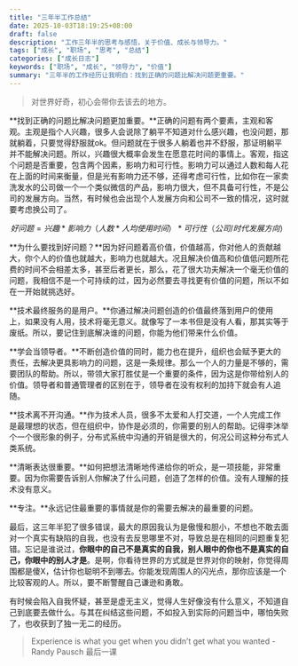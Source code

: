 ```yaml
---
title: "三年半工作总结"
date: 2025-10-03T18:19:25+08:00
draft: false
description: "工作三年半的思考与感悟，关于价值、成长与领导力。"
tags: ["成长", "职场", "思考", "总结"]
categories: ["成长日志"]
keywords: ["职场", "成长", "领导力", "价值"]
summary: "三年半的工作经历让我明白：找到正确的问题比解决问题更重要。"
---
```


> 对世界好奇，初心会带你去该去的地方。
> 

**找到正确的问题比解决问题更加重要。**正确的问题有两个要素，主观和客观。主观是指个人兴趣，很多人会说除了躺平不知道对什么感兴趣，也没问题，那就躺着，只要觉得舒服就ok。但问题就在于很多人躺着也并不舒服，那证明躺平并不能解决问题。所以，兴趣很大概率会发生在愿意花时间的事情上。客观，指这个问题是否重要，包含两个因素，影响力和可行性。影响力可以通过人数和每人花在上面的时间来衡量，但是光有影响力还不够，还得考虑可行性，比如你在一家卖洗发水的公司做一个一个类似微信的产品，影响力很大，但不具备可行性，不是公司的发展方向。当然，有时候也会出现个人发展方向和公司不一致的情况，这时就要考虑换公司了。

$$
好问题 =兴趣 * 影响力（人数*人均使用时间）* 可行性（公司/时代发展方向）
$$

**为什么要找到好问题？**因为好问题着高价值，价值越高，你对他人的贡献越大，你个人的价值也就越大，影响力也就越大。况且解决价值高和价值低问题所花费的时间不会相差太多，甚至后者更长，那么，花了很大功夫解决一个毫无价值的问题，我相信不是一个可持续的过，因为必然要去寻找更有价值的问题，所以不如在一开始就挑选好。

**技术最终服务的是用户。**你通过解决问题创造的价值最终落到用户的使用上，如果没有人用，技术将毫无意义。就像写了一本书但是没有人看，那其实等于废纸。所以，要记住到底解决谁的问题，你能为他们带来什么价值。

**学会当领导者。**不断创造价值的同时，能力也在提升，组织也会赋予更大的责任，去解决更具影响力的问题，这是一条规律。那么一个人的力量是不够的，需要团队的帮助。所以，带领大家打胜仗是一个重要的条件，因为这是你带给别人的价值。领导者和普通管理者的区别在于，领导者在没有权利的加持下就会有人追随。

**技术离不开沟通。**作为技术人员，很多不太爱和人打交道，一个人完成工作是最理想的状态，但在组织中，协作是必须的，你需要的别人的帮助。记得李沐举个一个很形象的例子，分布式系统中沟通的开销是很大的，何况公司这种分布式人类系统。

**清晰表达很重要。**如何把想法清晰地传递给你的听众，是一项技能，非常重要。因为你需要告诉别人你解决了什么问题，创造了怎样的价值。没有人理解的技术没有意义。

**专注。**永远记住最重要的事情就是你的需要去解决的最重要的问题。

最后，这三年半犯了很多错误，最大的原因我认为是傲慢和胆小，不想也不敢去面对一个真实有缺陷的自我，也没有去反思哪里不对，导致总是在相同的问题重复犯错。忘记是谁说过，**你眼中的自己不是真实的自我，别人眼中的你也不是真实的自己，你眼中的别人才是**。是啊，你看待世界的方式就是世界对你的映射，你觉得周围都是傻X，估计你也聪明不到哪去。你能发现周围人的闪光点，那你应该是一个比较客观的人。所以，要不断警醒自己谦逊和勇敢。

有时候会陷入自我怀疑，甚至是虚无主义，觉得人生好像没有什么意义，不知道自己到底要去做什么。与其在纠结这些问题，不如投入到实际的问题当中，哪怕失败了，也收获到了独一无二的经历。

> Experience is what you get when you didn’t get what you wanted - Randy Pausch 最后一课
>